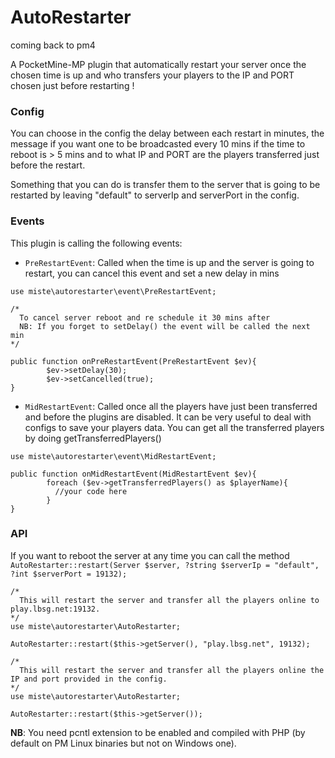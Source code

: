# AutoRestarter
coming back to pm4

A PocketMine-MP plugin that automatically restart your server once the chosen time is up and who transfers your players to the IP and PORT chosen just before restarting !

### Config

You can choose in the config the delay between each restart in minutes, the message if you want one to be broadcasted every 10 mins if the time to reboot is > 5 mins and to what IP and PORT are the players transferred just before the restart.

Something that you can do is transfer them to the server that is going to be restarted by leaving "default" to serverIp and serverPort in the config. 

### Events
This plugin is calling the following events:
- `PreRestartEvent`: Called when the time is up and the server is going to restart, you can cancel this event and set a new delay in mins
```
use miste\autorestarter\event\PreRestartEvent;

/*
  To cancel server reboot and re schedule it 30 mins after
  NB: If you forget to setDelay() the event will be called the next min
*/

public function onPreRestartEvent(PreRestartEvent $ev){
        $ev->setDelay(30);
        $ev->setCancelled(true); 
}
```
- `MidRestartEvent`: Called once all the players have just been transferred and before the plugins are disabled. It can be very useful to deal with configs to save your players data. You can get all the transferred players by doing getTransferredPlayers()
```
use miste\autorestarter\event\MidRestartEvent;

public function onMidRestartEvent(MidRestartEvent $ev){
        foreach ($ev->getTransferredPlayers() as $playerName){
          //your code here
        }
}
```

### API
If you want to reboot the server at any time you can call the method `AutoRestarter::restart(Server $server, ?string $serverIp = "default", ?int $serverPort = 19132);`
```
/*
  This will restart the server and transfer all the players online to play.lbsg.net:19132.
*/
use miste\autorestarter\AutoRestarter;

AutoRestarter::restart($this->getServer(), "play.lbsg.net", 19132);

/*
  This will restart the server and transfer all the players online the IP and port provided in the config.
*/
use miste\autorestarter\AutoRestarter;

AutoRestarter::restart($this->getServer());
```

**NB**: You need pcntl extension to be enabled and compiled with PHP (by default on PM Linux binaries but not on Windows one).
